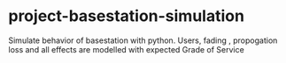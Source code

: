 # project-basestation-simulation
Simulate behavior of basestation with python. Users, fading , propogation loss and all effects are modelled with expected Grade of Service
